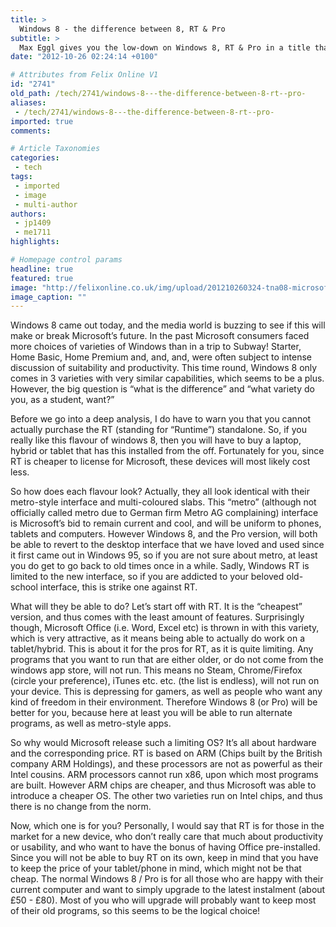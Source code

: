 ```yaml
---
title: >
  Windows 8 - the difference between 8, RT & Pro
subtitle: >
  Max Eggl gives you the low-down on Windows 8, RT & Pro in a title that only works on one day...
date: "2012-10-26 02:24:14 +0100"

# Attributes from Felix Online V1
id: "2741"
old_path: /tech/2741/windows-8---the-difference-between-8-rt--pro-
aliases:
 - /tech/2741/windows-8---the-difference-between-8-rt--pro-
imported: true
comments:

# Article Taxonomies
categories:
 - tech
tags:
 - imported
 - image
 - multi-author
authors:
 - jp1409
 - me1711
highlights:

# Homepage control params
headline: true
featured: true
image: "http://felixonline.co.uk/img/upload/201210260324-tna08-microsoftsurfacetabletrgb].jpg"
image_caption: ""
---
```


Windows 8 came out today, and the media world is buzzing to see if this will make or break Microsoft’s future. In the past Microsoft consumers faced more choices of varieties of Windows than in a trip to Subway! Starter, Home Basic, Home Premium and, and, and, were often subject to intense discussion of suitability and productivity. This time round, Windows 8 only comes in 3 varieties with very similar capabilities, which seems to be a plus. However, the big question is “what is the difference” and “what variety do you, as a student, want?”

Before we go into a deep analysis, I do have to warn you that you cannot actually purchase the RT (standing for “Runtime”) standalone. So, if you really like this flavour of windows 8, then you will have to buy a laptop, hybrid or tablet that has this installed from the off. Fortunately for you, since RT is cheaper to license for Microsoft, these devices will most likely cost less.

So how does each flavour look? Actually, they all look identical with their metro-style interface and multi-coloured slabs. This “metro” (although not officially called metro due to German firm Metro AG complaining) interface is Microsoft’s bid to remain current and cool, and will be uniform to phones, tablets and computers. However Windows 8, and the Pro version, will both be able to revert to the desktop interface that we have loved and used since it first came out in Windows 95, so if you are not sure about metro, at least you do get to go back to old times once in a while. Sadly, Windows RT is limited to the new interface, so if you are addicted to your beloved old-school interface, this is strike one against RT.

What will they be able to do? Let’s start off with RT. It is the “cheapest” version, and thus comes with the least amount of features. Surprisingly though, Microsoft Office (i.e. Word, Excel etc) is thrown in with this variety, which is very attractive, as it means being able to actually do work on a tablet/hybrid. This is about it for the pros for RT, as it is quite limiting. Any programs that you want to run that are either older, or do not come from the windows app store, will not run. This means no Steam, Chrome/Firefox (circle your preference), iTunes etc. etc. (the list is endless), will not run on your device. This is depressing for gamers, as well as people who want any kind of freedom in their environment. Therefore Windows 8 (or Pro) will be better for you, because here at least you will be able to run alternate programs, as well as metro-style apps.

So why would Microsoft release such a limiting OS? It’s all about hardware and the corresponding price. RT is based on ARM (Chips built by the British company ARM Holdings), and these processors are not as powerful as their Intel cousins. ARM processors cannot run x86, upon which most programs are built. However ARM chips are cheaper, and thus Microsoft was able to introduce a cheaper OS. The other two varieties run on Intel chips, and thus there is no change from the norm.

Now, which one is for you? Personally, I would say that RT is for those in the market for a new device, who don’t really care that much about productivity or usability, and who want to have the bonus of having Office pre-installed. Since you will not be able to buy RT on its own, keep in mind that you have to keep the price of your tablet/phone in mind, which might not be that cheap. The normal Windows 8 / Pro is for all those who are happy with their current computer and want to simply upgrade to the latest instalment (about £50 - £80).
 Most of you who will upgrade will probably want to keep most of their old programs, so this seems to be the logical choice!

